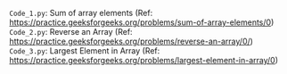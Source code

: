 `Code_1.py`: Sum of array elements (Ref: https://practice.geeksforgeeks.org/problems/sum-of-array-elements/0) <br>
`Code_2.py`: Reverse an Array (Ref: https://practice.geeksforgeeks.org/problems/reverse-an-array/0/) <br>
`Code_3.py`: Largest Element in Array (Ref: https://practice.geeksforgeeks.org/problems/largest-element-in-array/0) <br>
